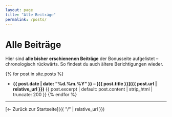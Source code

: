 ```yaml
---
layout: page
title: "Alle Beiträge"
permalink: /posts/
---
```


# Alle Beiträge

Hier sind **alle bisher erschienenen Beiträge** der Bonusseite aufgelistet – chronologisch rückwärts.
So findest du auch ältere Berichtigungen wieder.

{% for post in site.posts %}
- **{{ post.date | date: "%d.%m.%Y" }} – [{{ post.title }}]({{ post.url | relative_url }})**
 {{ post.excerpt | default: post.content | strip_html | truncate: 200 }}
{% endfor %}

---

[← Zurück zur Startseite]({{ "/" | relative_url }})
